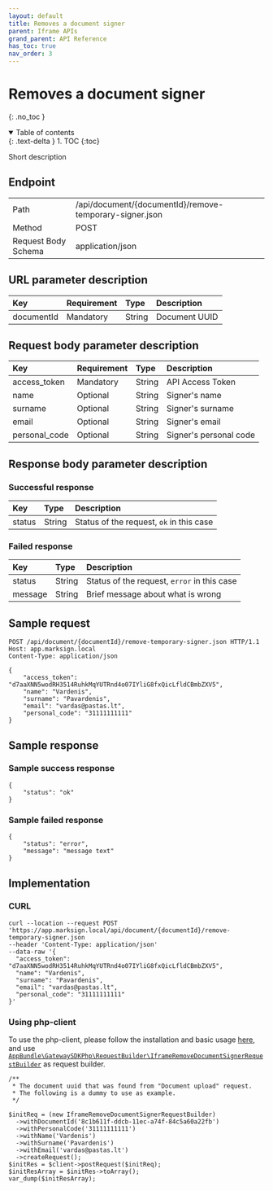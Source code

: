 ```yaml
---
layout: default
title: Removes a document signer
parent: Iframe APIs
grand_parent: API Reference
has_toc: true
nav_order: 3
---
```


# Removes a document signer
{: .no_toc }

<details open markdown="block">
  <summary>
    Table of contents
  </summary>
  {: .text-delta }
1. TOC
{:toc}
</details>

Short description

## Endpoint

<table>
  <tbody>
    <tr>
      <td>Path</td>
      <td>/api/document/{documentId}/remove-temporary-signer.json</td>
    </tr>
    <tr>
      <td>Method</td>
      <td>POST</td>
    </tr>
    <tr>
      <td>Request Body Schema</td>
      <td>application/json</td>
    </tr>
  </tbody>
</table>

## URL parameter description

| Key | Requirement | Type | Description   |
| :--- | :--- | :--- |:--------------|
| documentId | Mandatory | String | Document UUID |

## Request body parameter description

| Key                      | Requirement        | Type        | Description                           |
|:-------------------------|:-------------------|:------------|:--------------------------------------|
| access_token             | Mandatory          | String      | API Access Token                      |
| name                     | Optional           | String      | Signer's name                         |
| surname                  | Optional           | String      | Signer's surname                      |
| email                    | Optional           | String      | Signer's email                        |
| personal_code            | Optional           | String      | Signer's personal code                |



## Response body parameter description

### Successful response

| Key                    | Type             | Description                              |
|:-----------------------|:-----------------|:-----------------------------------------|
| status                 | String           | Status of the request, `ok` in this case |

### Failed response

| Key | Type | Description |
| :--- | :--- | :--- |
| status | String | Status of the request, `error` in this case |
| message | String | Brief message about what is wrong |


## Sample request

```
POST /api/document/{documentId}/remove-temporary-signer.json HTTP/1.1
Host: app.marksign.local
Content-Type: application/json

{
    "access_token": "d7aaXNN5wodRH3514RuhkMqYUTRnd4o07IYliG8fxQicLfldCBmbZXV5",
    "name": "Vardenis",
    "surname": "Pavardenis",
    "email": "vardas@pastas.lt",
    "personal_code": "31111111111"
}
```

## Sample response

### Sample success response

```
{
    "status": "ok"
}
```

### Sample failed response

```
{
    "status": "error",
    "message": "message text"
}
```

## Implementation

### CURL

```
curl --location --request POST 'https://app.marksign.local/api/document/{documentId}/remove-temporary-signer.json
--header 'Content-Type: application/json' 
--data-raw '{
  "access_token": "d7aaXNN5wodRH3514RuhkMqYUTRnd4o07IYliG8fxQicLfldCBmbZXV5",
  "name": "Vardenis",
  "surname": "Pavardenis",
  "email": "vardas@pastas.lt",
  "personal_code": "31111111111"
}'
```

### Using php-client

To use the php-client, please follow the installation and basic usage [here](/documentation/sdk-php-client.html#usage), and use [`AppBundle\GatewaySDKPhp\RequestBuilder\IframeRemoveDocumentSignerRequestBuilder`](/class-ref/GatewaySDKPhp/RequestBuilder/IframeRemoveDocumentSignerRequestBuilder.html) as request builder.

```
/**
 * The document uuid that was found from "Document upload" request.
 * The following is a dummy to use as example.
 */

$initReq = (new IframeRemoveDocumentSignerRequestBuilder)
  ->withDocumentId('8c1b611f-ddcb-11ec-a74f-84c5a60a22fb')
  ->withPersonalCode('31111111111')
  ->withName('Vardenis')
  ->withSurname('Pavardenis')
  ->withEmail('vardas@pastas.lt')
  ->createRequest();
$initRes = $client->postRequest($initReq);
$initResArray = $initRes->toArray();
var_dump($initResArray);
```
